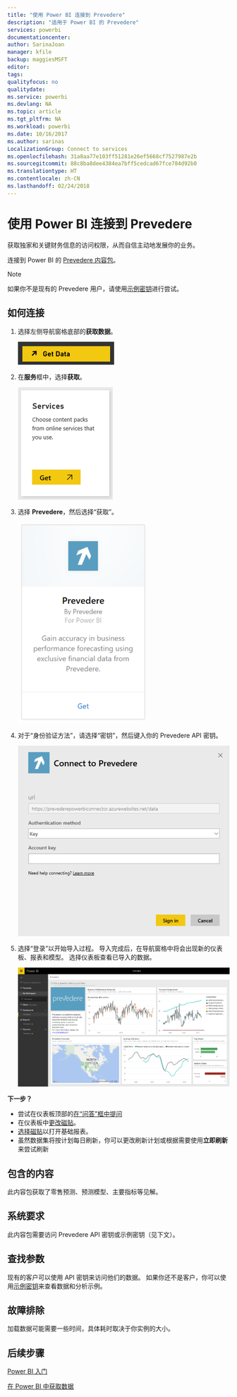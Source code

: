 ```yaml
---
title: "使用 Power BI 连接到 Prevedere"
description: "适用于 Power BI 的 Prevedere"
services: powerbi
documentationcenter: 
author: SarinaJoan
manager: kfile
backup: maggiesMSFT
editor: 
tags: 
qualityfocus: no
qualitydate: 
ms.service: powerbi
ms.devlang: NA
ms.topic: article
ms.tgt_pltfrm: NA
ms.workload: powerbi
ms.date: 10/16/2017
ms.author: sarinas
LocalizationGroup: Connect to services
ms.openlocfilehash: 31a8aa77e103ff51281e26ef5668cf7527987e2b
ms.sourcegitcommit: 88c8ba8dee4384ea7bff5cedcad67fce784d92b0
ms.translationtype: HT
ms.contentlocale: zh-CN
ms.lasthandoff: 02/24/2018
---
```

# <a name="connect-to-prevedere-with-power-bi"></a>使用 Power BI 连接到 Prevedere
获取独家和关键财务信息的访问权限，从而自信主动地发展你的业务。

连接到 Power BI 的 [ Prevedere 内容包](https://app.powerbi.com/getdata/services/prevedere)。

>[!NOTE]
>如果你不是现有的 Prevedere 用户，请使用[示例密钥](https://prevederepowerbiconnector.azurewebsites.net/static/learnmore.html)进行尝试。

## <a name="how-to-connect"></a>如何连接
1. 选择左侧导航窗格底部的**获取数据**。
   
   ![](media/service-connect-to-prevedere/getdata.png)
2. 在**服务**框中，选择**获取**。
   
   ![](media/service-connect-to-prevedere/services.png)
3. 选择 **Prevedere**，然后选择“获取”。
   
   ![](media/service-connect-to-prevedere/connect.png)
4. 对于“身份验证方法”，请选择“密钥”，然后键入你的 Prevedere API 密钥。
   
    ![](media/service-connect-to-prevedere/creds.png)
5. 选择“登录”以开始导入过程。 导入完成后，在导航窗格中将会出现新的仪表板、报表和模型。 选择仪表板查看已导入的数据。
   
     ![](media/service-connect-to-prevedere/dashboard.png)

**下一步？**

* 尝试在仪表板顶部的[在“问答”框中提问](power-bi-q-and-a.md)
* 在仪表板中[更改磁贴](service-dashboard-edit-tile.md)。
* [选择磁贴](service-dashboard-tiles.md)以打开基础报表。
* 虽然数据集将按计划每日刷新，你可以更改刷新计划或根据需要使用**立即刷新**来尝试刷新

## <a name="whats-included"></a>包含的内容
此内容包获取了零售预测、预测模型、主要指标等见解。

## <a name="system-requirements"></a>系统要求
此内容包需要访问 Prevedere API 密钥或示例密钥（见下文）。

## <a name="finding-parameters"></a>查找参数
<a name="FindingParams"></a>

现有的客户可以使用 API 密钥来访问他们的数据。 如果你还不是客户，你可以使用[示例密钥](https://prevederepowerbiconnector.azurewebsites.net/static/learnmore.html)来查看数据和分析示例。

## <a name="troubleshooting"></a>故障排除
加载数据可能需要一些时间，具体耗时取决于你实例的大小。

## <a name="next-steps"></a>后续步骤
[Power BI 入门](service-get-started.md)

[在 Power BI 中获取数据](service-get-data.md)

